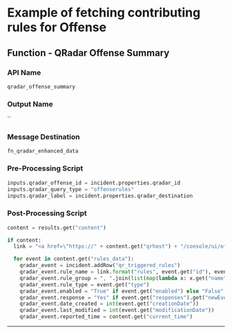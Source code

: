<!--
    DO NOT MANUALLY EDIT THIS FILE
    THIS FILE IS AUTOMATICALLY GENERATED WITH resilient-sdk codegen
    Generated with resilient-sdk v48.2.4321
-->

# Example of fetching contributing rules for Offense

## Function - QRadar Offense Summary

### API Name
`qradar_offense_summary`

### Output Name
``

### Message Destination
`fn_qradar_enhanced_data`

### Pre-Processing Script
```python
inputs.qradar_offense_id = incident.properties.qradar_id
inputs.qradar_query_type = "offenserules"
inputs.qradar_label = incident.properties.qradar_destination
```

### Post-Processing Script
```python
content = results.get("content")

if content:
  link = "<a href=\"https://" + content.get("qrhost") + "/console/ui/offenses?filter={0}%3B%3D%3B%3B{1}&page=1&pagesize=10\" target=\"_blank\">{2}</a>"

  for event in content.get("rules_data"):
    qradar_event = incident.addRow("qr_triggered_rules")
    qradar_event.rule_name = link.format("rules", event.get("id"), event.get("name"))
    qradar_event.rule_group = ", ".join(list(map(lambda x: x.get("name"), list(filter(lambda x: x.get("name") is not None, event.get("groups")))))) if len(event.get("groups")) > 0 else ""
    qradar_event.rule_type = event.get("type")
    qradar_event.enabled = "True" if event.get("enabled") else "False"
    qradar_event.response = "Yes" if event.get("responses").get("newEvents") or event.get("responses").get("email") or event.get("responses").get("log") or event.get("responses").get("addToReferenceData") or event.get("responses").get("addToReferenceSet") or event.get("responses").get("removeFromReferenceData") or event.get("responses").get("removeFromReferenceSet") or event.get("responses").get("notify") or event.get("responses").get("notifySeverityOverride") or event.get("responses").get("selectiveForwardingResponse") or event.get("responses").get("customAction") else "No"
    qradar_event.date_created = int(event.get("creationDate"))
    qradar_event.last_modified = int(event.get("modificationDate"))
    qradar_event.reported_time = content.get("current_time")
```

---

